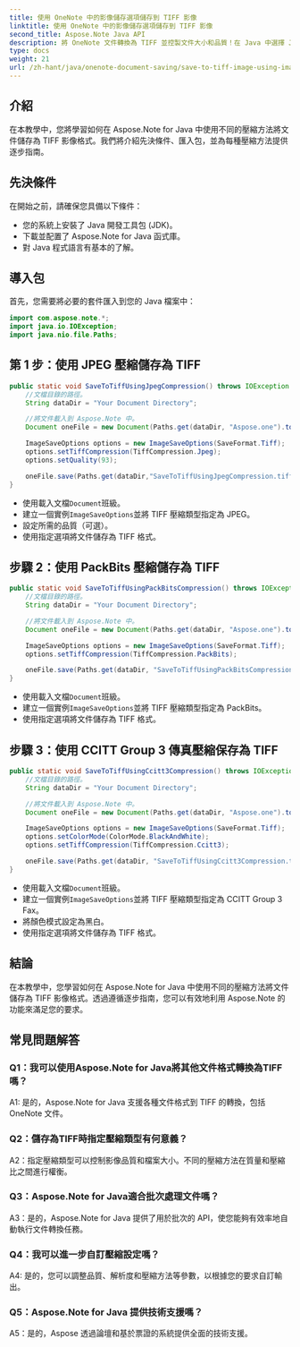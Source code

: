 ```yaml
---
title: 使用 OneNote 中的影像儲存選項儲存到 TIFF 影像
linktitle: 使用 OneNote 中的影像儲存選項儲存到 TIFF 影像
second_title: Aspose.Note Java API
description: 將 OneNote 文件轉換為 TIFF 並控製文件大小和品質！在 Java 中選擇 Jpeg、PackBits 或 Fax 壓縮。取得程式碼範例並了解如何操作！ #OneNote #Java #Aspose
type: docs
weight: 21
url: /zh-hant/java/onenote-document-saving/save-to-tiff-image-using-image-save-options/
---
```

## 介紹

在本教學中，您將學習如何在 Aspose.Note for Java 中使用不同的壓縮方法將文件儲存為 TIFF 影像格式。我們將介紹先決條件、匯入包，並為每種壓縮方法提供逐步指南。

## 先決條件

在開始之前，請確保您具備以下條件：

- 您的系統上安裝了 Java 開發工具包 (JDK)。
- 下載並配置了 Aspose.Note for Java 函式庫。
- 對 Java 程式語言有基本的了解。

## 導入包

首先，您需要將必要的套件匯入到您的 Java 檔案中：

```java
import com.aspose.note.*;
import java.io.IOException;
import java.nio.file.Paths;
```

## 第 1 步：使用 JPEG 壓縮儲存為 TIFF

```java
public static void SaveToTiffUsingJpegCompression() throws IOException {
    //文檔目錄的路徑。
    String dataDir = "Your Document Directory";

    //將文件載入到 Aspose.Note 中。
    Document oneFile = new Document(Paths.get(dataDir, "Aspose.one").toString());

    ImageSaveOptions options = new ImageSaveOptions(SaveFormat.Tiff);
    options.setTiffCompression(TiffCompression.Jpeg);
    options.setQuality(93);

    oneFile.save(Paths.get(dataDir,"SaveToTiffUsingJpegCompression.tiff").toString(), options);
}
```

- 使用載入文檔`Document`班級。
- 建立一個實例`ImageSaveOptions`並將 TIFF 壓縮類型指定為 JPEG。
- 設定所需的品質（可選）。
- 使用指定選項將文件儲存為 TIFF 格式。

## 步驟 2：使用 PackBits 壓縮儲存為 TIFF

```java
public static void SaveToTiffUsingPackBitsCompression() throws IOException {
    //文檔目錄的路徑。
    String dataDir = "Your Document Directory";

    //將文件載入到 Aspose.Note 中。
    Document oneFile = new Document(Paths.get(dataDir, "Aspose.one").toString());

    ImageSaveOptions options = new ImageSaveOptions(SaveFormat.Tiff);
    options.setTiffCompression(TiffCompression.PackBits);

    oneFile.save(Paths.get(dataDir, "SaveToTiffUsingPackBitsCompression.tiff").toString(), options);
}
```

- 使用載入文檔`Document`班級。
- 建立一個實例`ImageSaveOptions`並將 TIFF 壓縮類型指定為 PackBits。
- 使用指定選項將文件儲存為 TIFF 格式。

## 步驟 3：使用 CCITT Group 3 傳真壓縮保存為 TIFF

```java
public static void SaveToTiffUsingCcitt3Compression() throws IOException {
    //文檔目錄的路徑。
    String dataDir = "Your Document Directory";

    //將文件載入到 Aspose.Note 中。
    Document oneFile = new Document(Paths.get(dataDir, "Aspose.one").toString());

    ImageSaveOptions options = new ImageSaveOptions(SaveFormat.Tiff);
    options.setColorMode(ColorMode.BlackAndWhite);
    options.setTiffCompression(TiffCompression.Ccitt3);

    oneFile.save(Paths.get(dataDir, "SaveToTiffUsingCcitt3Compression.tiff").toString(), options);
}
```

- 使用載入文檔`Document`班級。
- 建立一個實例`ImageSaveOptions`並將 TIFF 壓縮類型指定為 CCITT Group 3 Fax。
- 將顏色模式設定為黑白。
- 使用指定選項將文件儲存為 TIFF 格式。

## 結論

在本教學中，您學習如何在 Aspose.Note for Java 中使用不同的壓縮方法將文件儲存為 TIFF 影像格式。透過遵循逐步指南，您可以有效地利用 Aspose.Note 的功能來滿足您的要求。

## 常見問題解答

### Q1：我可以使用Aspose.Note for Java將其他文件格式轉換為TIFF嗎？

A1: 是的，Aspose.Note for Java 支援各種文件格式到 TIFF 的轉換，包括 OneNote 文件。

### Q2：儲存為TIFF時指定壓縮類型有何意義？

A2：指定壓縮類型可以控制影像品質和檔案大小。不同的壓縮方法在質量和壓縮比之間進行權衡。

### Q3：Aspose.Note for Java適合批次處理文件嗎？

A3：是的，Aspose.Note for Java 提供了用於批次的 API，使您能夠有效率地自動執行文件轉換任務。

### Q4：我可以進一步自訂壓縮設定嗎？

A4: 是的，您可以調整品質、解析度和壓縮方法等參數，以根據您的要求自訂輸出。

### Q5：Aspose.Note for Java 提供技術支援嗎？

A5：是的，Aspose 透過論壇和基於票證的系統提供全面的技術支援。